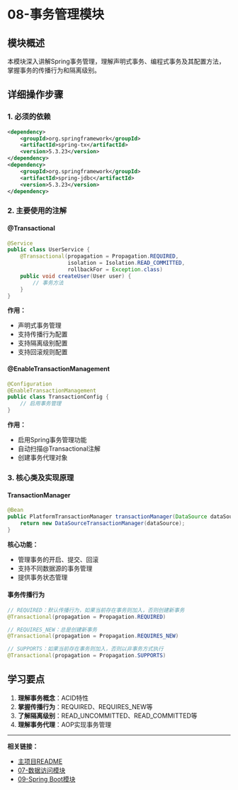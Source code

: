 # 08-事务管理模块

## 模块概述
本模块深入讲解Spring事务管理，理解声明式事务、编程式事务及其配置方法，掌握事务的传播行为和隔离级别。

## 详细操作步骤

### 1. 必须的依赖

```xml
<dependency>
    <groupId>org.springframework</groupId>
    <artifactId>spring-tx</artifactId>
    <version>5.3.23</version>
</dependency>
<dependency>
    <groupId>org.springframework</groupId>
    <artifactId>spring-jdbc</artifactId>
    <version>5.3.23</version>
</dependency>
```

### 2. 主要使用的注解

#### @Transactional
```java
@Service
public class UserService {
    @Transactional(propagation = Propagation.REQUIRED, 
                   isolation = Isolation.READ_COMMITTED,
                   rollbackFor = Exception.class)
    public void createUser(User user) {
        // 事务方法
    }
}
```

**作用：**
- 声明式事务管理
- 支持传播行为配置
- 支持隔离级别配置
- 支持回滚规则配置

#### @EnableTransactionManagement
```java
@Configuration
@EnableTransactionManagement
public class TransactionConfig {
    // 启用事务管理
}
```

**作用：**
- 启用Spring事务管理功能
- 自动扫描@Transactional注解
- 创建事务代理对象

### 3. 核心类及实现原理

#### TransactionManager
```java
@Bean
public PlatformTransactionManager transactionManager(DataSource dataSource) {
    return new DataSourceTransactionManager(dataSource);
}
```

**核心功能：**
- 管理事务的开启、提交、回滚
- 支持不同数据源的事务管理
- 提供事务状态管理

#### 事务传播行为
```java
// REQUIRED：默认传播行为，如果当前存在事务则加入，否则创建新事务
@Transactional(propagation = Propagation.REQUIRED)

// REQUIRES_NEW：总是创建新事务
@Transactional(propagation = Propagation.REQUIRES_NEW)

// SUPPORTS：如果当前存在事务则加入，否则以非事务方式执行
@Transactional(propagation = Propagation.SUPPORTS)
```

## 学习要点

1. **理解事务概念**：ACID特性
2. **掌握传播行为**：REQUIRED、REQUIRES_NEW等
3. **了解隔离级别**：READ_UNCOMMITTED、READ_COMMITTED等
4. **理解事务代理**：AOP实现事务管理

---

**相关链接：**
- [主项目README](../README.md)
- [07-数据访问模块](../07-data-access/README.md)
- [09-Spring Boot模块](../09-springboot/README.md) 